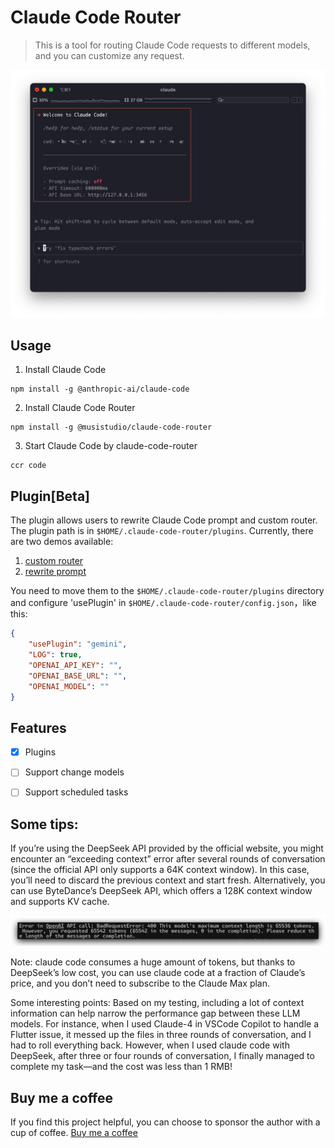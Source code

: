 # Claude Code Router

> This is a tool for routing Claude Code requests to different models, and you can customize any request.


![](screenshoots/claude-code.png)

## Usage

1. Install Claude Code

```shell
npm install -g @anthropic-ai/claude-code
```

2. Install Claude Code Router

```shell
npm install -g @musistudio/claude-code-router
```

3. Start Claude Code by claude-code-router

```shell
ccr code
```


## Plugin[Beta]

The plugin allows users to rewrite Claude Code prompt and custom router. The plugin path is in `$HOME/.claude-code-router/plugins`. Currently, there are two demos available: 
1. [custom router](https://github.com/musistudio/claude-code-router/blob/dev/custom-prompt/plugins/deepseek.js)
2. [rewrite prompt](https://github.com/musistudio/claude-code-router/blob/dev/custom-prompt/plugins/gemini.js)

You need to move them to the `$HOME/.claude-code-router/plugins` directory and configure 'usePlugin' in `$HOME/.claude-code-router/config.json`，like this:

```json
{
    "usePlugin": "gemini",
    "LOG": true,
    "OPENAI_API_KEY": "",
    "OPENAI_BASE_URL": "",
    "OPENAI_MODEL": ""
}
```

## Features
- [x] Plugins
- [ ] Support change models
- [ ] Support scheduled tasks


## Some tips:
If you’re using the DeepSeek API provided by the official website, you might encounter an “exceeding context” error after several rounds of conversation (since the official API only supports a 64K context window). In this case, you’ll need to discard the previous context and start fresh. Alternatively, you can use ByteDance’s DeepSeek API, which offers a 128K context window and supports KV cache.

![](screenshoots/contexterror.jpg)

Note: claude code consumes a huge amount of tokens, but thanks to DeepSeek’s low cost, you can use claude code at a fraction of Claude’s price, and you don’t need to subscribe to the Claude Max plan.

Some interesting points: Based on my testing, including a lot of context information can help narrow the performance gap between these LLM models. For instance, when I used Claude-4 in VSCode Copilot to handle a Flutter issue, it messed up the files in three rounds of conversation, and I had to roll everything back. However, when I used claude code with DeepSeek, after three or four rounds of conversation, I finally managed to complete my task—and the cost was less than 1 RMB!


## Buy me a coffee
If you find this project helpful, you can choose to sponsor the author with a cup of coffee.
[Buy me a coffee](http://paypal.me/musistudio1999)